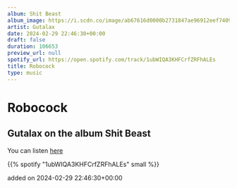 ```yaml
---
album: Shit Beast
album_image: https://i.scdn.co/image/ab67616d0000b2731847ae96912eef74098e25f2
artist: Gutalax
date: 2024-02-29 22:46:30+00:00
draft: false
duration: 106653
preview_url: null
spotify_url: https://open.spotify.com/track/1ubWIQA3KHFCrfZRFhALEs
title: Robocock
type: music
---
```



# Robocock

## Gutalax on the album Shit Beast

You can listen [here](https://open.spotify.com/track/1ubWIQA3KHFCrfZRFhALEs)

{{% spotify "1ubWIQA3KHFCrfZRFhALEs" small %}}

added on 2024-02-29 22:46:30+00:00
